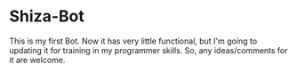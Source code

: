 # Shiza-Bot
This is my first Bot. Now it has very little functional, but I'm going to updating it for training in my programmer skills.
So, any ideas/comments for it are welcome.
